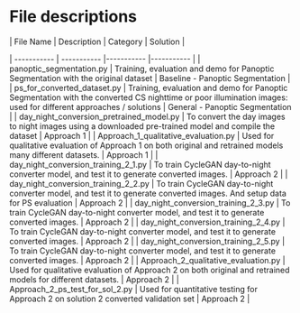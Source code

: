 # File descriptions
| File Name      | Description | Category | Solution |

| ----------- | ----------- |----------- |----------- |
| panoptic_segmentation.py      | Training, evaluation and demo for Panoptic Segmentation with the original dataset       | Baseline - Panoptic Segmentation | 
| ps_for_converted_dataset.py   | Training, evaluation and demo for Panoptic Segmentation with the converted CS nighttime or poor illumination images: used for different approaches / solutions      | General - Panoptic Segmentation | 
| day_night_conversion_pretrained_model.py      | To convert the day images to night images using a downloaded pre-trained model and compile the dataset       | Approach 1 | 
| Approach_1_qualitative_evaluation.py   | Used for qualitative evaluation of Approach 1 on both original and retrained models many different datasets.         | Approach 1 | 
| day_night_conversion_training_2_1.py      | To train CycleGAN day-to-night converter model, and test it to generate converted images.       | Approach 2 | 
| day_night_conversion_training_2_2.py   | To train CycleGAN day-to-night converter model, and test it to generate converted images. And setup data for PS evaluation        | Approach 2 | 
| day_night_conversion_training_2_3.py      | To train CycleGAN day-to-night converter model, and test it to generate converted images.       | Approach 2 | 
| day_night_conversion_training_2_4.py   | To train CycleGAN day-to-night converter model, and test it to generate converted images.        | Approach 2 | 
| day_night_conversion_training_2_5.py      | To train CycleGAN day-to-night converter model, and test it to generate converted images.       | Approach 2 | 
| Approach_2_qualitative_evaluation.py   | Used for qualitative evaluation of Approach 2 on both original and retrained models for different datasets.         | Approach 2 | 
| Approach_2_ps_test_for_sol_2.py      | Used for quantitative testing for Approach 2 on solution 2 converted validation set       | Approach 2 | 


